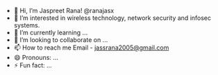 - 👋 Hi, I’m Jaspreet Rana! @ranajasx
- 👀 I’m interested in wireless technology, network security and infosec systems.
- 🌱 I’m currently learning ...
- 💞️ I’m looking to collaborate on ...
- 📫 How to reach me Email - jassrana2005@gmail.com
- 😄 Pronouns: ...
- ⚡ Fun fact: ...

<!---
ranajasx/ranajasx is a ✨ special ✨ repository because its `README.md` (this file) appears on your GitHub profile.
You can click the Preview link to take a look at your changes.
--->

